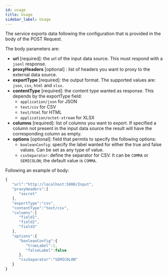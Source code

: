 ```yaml
---
id: usage
title: Usage
sidebar_label: Usage
---
```

The service exports data following the configuration that is provided in the body of the POST Request.

The body parameters are:
* **url** [required]: the url of the input data source. This must respond with a `jsonl` response.
* **proxyHeaders** [optional] : list of headers you want to proxy to the external data source.
* **exportType** [required]: the output format.
The supported values are: `json`, `csv`, `html` and `xlsx`.
* **contentType** [required]: the content type wanted as response. This depends by the exportType field:
  * `application/json` for JSON
  * `text/csv` for CSV
  * `text/html` for HTML
  * `application/octet-stream` for XLSX
* **columns** [required]: list of columns you want to export. If specified a column not present in the input data source the result will have the corresponding column as empty.
* **options** [optional]: field that permits to specify the following options:
  * `booleanConfig`: specify the label wanted for either the true and false values. Can be set as any type of value.
  * `csvSeparator`: define the separator for CSV. It can be `COMMA` or `SEMICOLON`; the default value is `COMMA`.

Following an example of body:
```javascript
{
   "url":"http://localhost:5000/Input",
   "proxyHeaders":[
      "secret"
   ],
   "exportType":"csv",
   "contentType":"text/csv",
   "columns":[
      "field1",
      "field2",
      "field3"
   ],
   "options":{
      "booleanConfig":{
         "trueLabel":1,
         "falseLabel":false
      },
      "csvSeparator":"SEMICOLON"
   }
}
```
